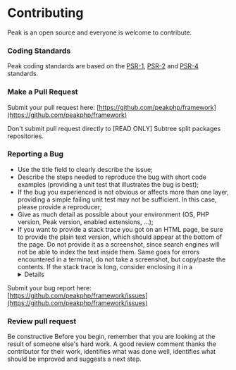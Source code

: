 # Contributing
Peak is an open source and everyone is welcome to contribute.
 
### Coding Standards

Peak coding standards are based on the [PSR-1](https://www.php-fig.org/psr/psr-1/), [PSR-2](https://www.php-fig.org/psr/psr-2/) and [PSR-4](https://www.php-fig.org/psr/psr-4/) standards.

### Make a Pull Request

Submit your pull request here: [https://github.com/peakphp/framework](https://github.com/peakphp/framework) 

Don't submit pull request directly to [READ ONLY] Subtree split packages repositories.

### Reporting a Bug

 - Use the title field to clearly describe the issue;
 - Describe the steps needed to reproduce the bug with short code examples (providing a unit test that illustrates the bug is best);
 - If the bug you experienced is not obvious or affects more than one layer, providing a simple failing unit test may not be sufficient. In this case, please provide a reproducer;
 - Give as much detail as possible about your environment (OS, PHP version, Peak version, enabled extensions, ...);
 - If you want to provide a stack trace you got on an HTML page, be sure to provide the plain text version, which should appear at the bottom of the page. Do not provide it as a screenshot, since search engines will not be able to index the text inside them. Same goes for errors encountered in a terminal, do not take a screenshot, but copy/paste the contents. If the stack trace is long, consider enclosing it in a <details> HTML tag. Be wary that stack traces may contain sensitive information, and if it is the case, be sure to redact them prior to posting your stack trace.
 
 Submit your bug report here:
  [https://github.com/peakphp/framework/issues](https://github.com/peakphp/framework/issues)
 
 ### Review pull request
 
Be constructive Before you begin, remember that you are looking at the result of someone else's hard work. A good review comment thanks the contributor for their work, identifies what was done well, identifies what should be improved and suggests a next step.